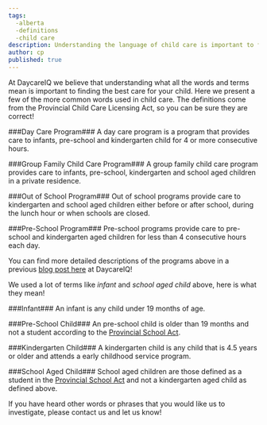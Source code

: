 ```yaml
---
tags:
  -alberta
  -definitions
  -child care
description: Understanding the language of child care is important to finding the right child care.
author: cp
published: true
---
```


At DaycareIQ we believe that understanding what all the words and terms mean is important to finding the best care for your child.  Here we present a few of the more common words used in child care.  The definitions come from the Provincial Child Care Licensing Act, so you can be sure they are correct!

###Day Care Program###
A day care program is a program that provides care to infants, pre-school and kindergarten child for 4 or more consecutive hours.

###Group Family Child Care Program###
A group family child care program provides care to infants, pre-school, kindergarten and school aged children in a private residence.

###Out of School Program###
Out of school programs provide care to kindergarten and school aged children either before or after school, during the lunch hour or when schools are closed.

###Pre-School Program###
Pre-school programs provide care to pre-school and kindergarten aged children for less than 4 consecutive hours each day.

You can find more detailed descriptions of the programs above in a previous [blog post here](http://blog.daycareiq.com/2015-what-type-of-child-care-is-right-for-my-kid/) at DaycareIQ!



We used a lot of terms like *infant* and *school aged child* above, here is what they mean!

###Infant###
An infant is any child under 19 months of age.

###Pre-School Child###
An pre-school child is older than 19 months and not a student according to the [Provincial School Act](http://www.education.alberta.ca/department/policy/legislation/regulations.aspx).

###Kindergarten Child###
A kindergarten child is any child that is 4.5 years or older and attends a early childhood service program.

###School Aged Child###
School aged children are those defined as a student in the [Provincial School Act](http://www.education.alberta.ca/department/policy/legislation/regulations.aspx) and not a kindergarten aged child as defined above.

If you have heard other words or phrases that you would like us to investigate, please contact us and let us know!

